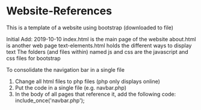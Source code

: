 # Website-References
This is a template of a website using bootstrap (downloaded to file)

Initial Add: 2019-10-10
index.html is the main page of the website
about.html is another web page
text-elements.html holds the different ways to display text
The folders (and files within) named js and css are the javascript and css files for bootstrap



To consolidate the navigation bar in a single file
1. Change all html files to php files (php only displays online)
2. Put the code in a single file (e.g. navbar.php)
3. In the body of all pages that reference it, add the following code: include_once('navbar.php');
